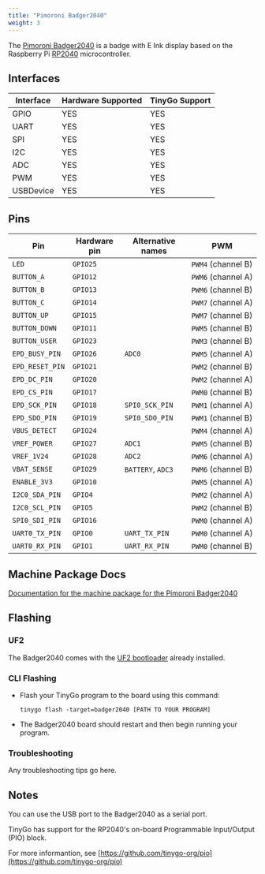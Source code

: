 ```yaml
---
title: "Pimoroni Badger2040"
weight: 3
---
```


The [Pimoroni Badger2040](https://shop.pimoroni.com/products/badger-2040) is a badge with E Ink display based on the Raspberry Pi [RP2040](https://datasheets.raspberrypi.org/rp2040/rp2040-datasheet.pdf) microcontroller.

## Interfaces

| Interface | Hardware Supported | TinyGo Support |
| --------- | ------------- | ----- |
| GPIO      | YES | YES |
| UART      | YES | YES |
| SPI       | YES | YES |
| I2C       | YES | YES |
| ADC       | YES | YES |
| PWM       | YES | YES |
| USBDevice | YES | YES |

## Pins

| Pin               | Hardware pin | Alternative names | PWM                  |
| ----------------- | ------------ | ----------------- | -------------------- |
| `LED`             | `GPIO25`     |                   | `PWM4` (channel B)   |
| `BUTTON_A`        | `GPIO12`     |                   | `PWM6` (channel A)   |
| `BUTTON_B`        | `GPIO13`     |                   | `PWM6` (channel B)   |
| `BUTTON_C`        | `GPIO14`     |                   | `PWM7` (channel A)   |
| `BUTTON_UP`       | `GPIO15`     |                   | `PWM7` (channel B)   |
| `BUTTON_DOWN`     | `GPIO11`     |                   | `PWM5` (channel B)   |
| `BUTTON_USER`     | `GPIO23`     |                   | `PWM3` (channel B)   |
| `EPD_BUSY_PIN`    | `GPIO26`     | `ADC0`            | `PWM5` (channel A)   |
| `EPD_RESET_PIN`   | `GPIO21`     |                   | `PWM2` (channel B)   |
| `EPD_DC_PIN`      | `GPIO20`     |                   | `PWM2` (channel A)   |
| `EPD_CS_PIN`      | `GPIO17`     |                   | `PWM0` (channel B)   |
| `EPD_SCK_PIN`     | `GPIO18`     | `SPI0_SCK_PIN`    | `PWM1` (channel A)   |
| `EPD_SDO_PIN`     | `GPIO19`     | `SPI0_SDO_PIN`    | `PWM1` (channel B)   |
| `VBUS_DETECT`     | `GPIO24`     |                   | `PWM4` (channel A)   |
| `VREF_POWER`      | `GPIO27`     | `ADC1`            | `PWM5` (channel B)   |
| `VREF_1V24`       | `GPIO28`     | `ADC2`            | `PWM6` (channel A)   |
| `VBAT_SENSE`      | `GPIO29`     | `BATTERY`, `ADC3` | `PWM6` (channel B)   |
| `ENABLE_3V3`      | `GPIO10`     |                   | `PWM5` (channel A)   |
| `I2C0_SDA_PIN`    | `GPIO4`      |                   | `PWM2` (channel A)   |
| `I2C0_SCL_PIN`    | `GPIO5`      |                   | `PWM2` (channel B)   |
| `SPI0_SDI_PIN`    | `GPIO16`     |                   | `PWM0` (channel A)   |
| `UART0_TX_PIN`    | `GPIO0`      | `UART_TX_PIN`     | `PWM0` (channel A)   |
| `UART0_RX_PIN`    | `GPIO1`      | `UART_RX_PIN`     | `PWM0` (channel B)   |

## Machine Package Docs

[Documentation for the machine package for the Pimoroni Badger2040](../machine/badger2040)

## Flashing

### UF2

The Badger2040 comes with the [UF2 bootloader](https://github.com/Microsoft/uf2) already installed.

### CLI Flashing

- Flash your TinyGo program to the board using this command:

    ```shell
    tinygo flash -target=badger2040 [PATH TO YOUR PROGRAM]
    ```

- The Badger2040 board should restart and then begin running your program.

### Troubleshooting

Any troubleshooting tips go here.

## Notes

You can use the USB port to the Badger2040 as a serial port.

TinyGo has support for the RP2040's on-board Programmable Input/Output (PIO) block.

For more informantion, see [https://github.com/tinygo-org/pio](https://github.com/tinygo-org/pio)
